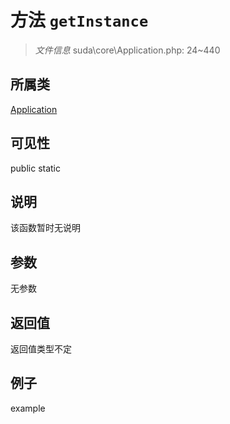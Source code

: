 # 方法 `getInstance`



> *文件信息* suda\core\Application.php: 24~440

## 所属类 

[Application](../Application.md)

## 可见性

 public static

## 说明

该函数暂时无说明


## 参数


无参数


## 返回值

返回值类型不定


## 例子

example